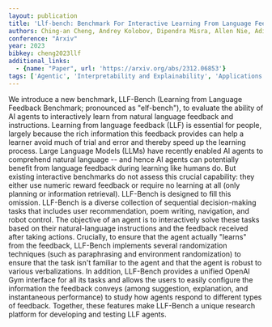 ```yaml
---
layout: publication
title: 'Llf-bench: Benchmark For Interactive Learning From Language Feedback'
authors: Ching-an Cheng, Andrey Kolobov, Dipendra Misra, Allen Nie, Adith Swaminathan
conference: "Arxiv"
year: 2023
bibkey: cheng2023llf
additional_links:
  - {name: "Paper", url: 'https://arxiv.org/abs/2312.06853'}
tags: ['Agentic', 'Interpretability and Explainability', 'Applications', 'Tools', 'Reinforcement Learning']
---
```

We introduce a new benchmark, LLF-Bench (Learning from Language Feedback
Benchmark; pronounced as "elf-bench"), to evaluate the ability of AI agents to
interactively learn from natural language feedback and instructions. Learning
from language feedback (LLF) is essential for people, largely because the rich
information this feedback provides can help a learner avoid much of trial and
error and thereby speed up the learning process. Large Language Models (LLMs)
have recently enabled AI agents to comprehend natural language -- and hence AI
agents can potentially benefit from language feedback during learning like
humans do. But existing interactive benchmarks do not assess this crucial
capability: they either use numeric reward feedback or require no learning at
all (only planning or information retrieval). LLF-Bench is designed to fill
this omission. LLF-Bench is a diverse collection of sequential decision-making
tasks that includes user recommendation, poem writing, navigation, and robot
control. The objective of an agent is to interactively solve these tasks based
on their natural-language instructions and the feedback received after taking
actions. Crucially, to ensure that the agent actually "learns" from the
feedback, LLF-Bench implements several randomization techniques (such as
paraphrasing and environment randomization) to ensure that the task isn't
familiar to the agent and that the agent is robust to various verbalizations.
In addition, LLF-Bench provides a unified OpenAI Gym interface for all its
tasks and allows the users to easily configure the information the feedback
conveys (among suggestion, explanation, and instantaneous performance) to study
how agents respond to different types of feedback. Together, these features
make LLF-Bench a unique research platform for developing and testing LLF
agents.
